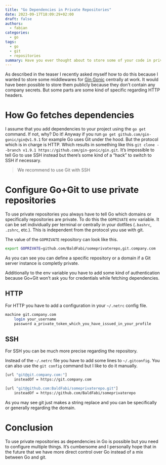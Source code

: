 ```yaml
---
title: "Go Dependencies in Private Repositories"
date: 2023-09-17T18:09:29+02:00
draft: false
authors:
  - fabian
categories:
  - go
tags:
  - go
  - git
  - repositories
summary: Have you ever thought about to store some of your code in private repository and use it as dependencies? You may noticed that doesn’t work out of the box. In this article we will describe how you can achieve this.
---
```


As described in the teaser I recently asked myself how to do this because I wanted to store some middlewares for [Gin Gonic](https://gin-gonic.com/) centrally at work. It would have been possible to store them publicly because they don’t contain any company secrets. But some parts are some kind of specific regarding HTTP headers.

# How Go fetches dependencies

I assume that you add dependencies to your project using the `go get` command. If not, why? Do it! Anyway if you run `go get github.com/gin-gonic/gin@v1.9.1` for example Go uses Git under the hood. But the protocol which is in charge is HTTP. Which results in something like this `git clone --branch v1.9.1 https://github.com/gin-gonic/gin.git`. It’s impossible to tell Go to use SSH instead but there’s some kind of a “hack” to switch to SSH if necessary.

> We recommend to use Git with SSH

# Configure Go+Git to use private repositories

To use private repositories you always have to tell Go which domains or specifically repositories are private. To do this the `GOPRIVATE` env variable. It can be set individually per terminal or centrally in your dotfiles (`.bashrc`, `.zshrc`, etc.). This is independent from the protocol you use with git.

The value of the `GOPRIVATE` repository can look like this.

```bash
export GOPRIVATE=github.com/BaldFabi/someprivaterepo,git.company.com
```

As you can see you can define a specific repository or a domain if a Git server instance is completly private.

Additionally to the env variable you have to add some kind of authentication because Go+Git won’t ask you for credentials while fetching dependencies.

## HTTP

For HTTP you have to add a configuration in your `~/.netrc` config file.

```bash
machine git.company.com
	login your_username
	password a_private_token_which_you_have_issued_in_your_profile
```

## SSH

For SSH you can be much more precise regarding the repository.

Instead of the `~/.netrc` file you have to add some lines to `~/.gitconfig`. You can also use the `git config` command but I like to do it manually.

```bash
[url "git@git.company.com:"]
	insteadOf = https://git.company.com

[url "git@github.com:BaldFabi/someprivaterepo.git"]
	insteadOf = https://github.com/BaldFabi/someprivaterepo
```

As you may see git just makes a string replace and you can be specifically or generally regarding the domain.

# Conclusion

To use private repositories as dependencies in Go is possible but you need to configure multiple things. It’s cumbersome and I personally hope that in the future that we have more direct control over Go instead of a mix between Go and git.
